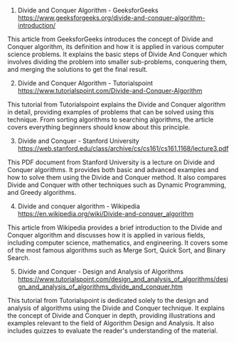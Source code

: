 

1. Divide and Conquer Algorithm - GeeksforGeeks
https://www.geeksforgeeks.org/divide-and-conquer-algorithm-introduction/

This article from GeeksforGeeks introduces the concept of Divide and Conquer algorithm, its definition and how it is applied in various computer science problems. It explains the basic steps of Divide And Conquer which involves dividing the problem into smaller sub-problems, conquering them, and merging the solutions to get the final result.

2. Divide and Conquer Algorithm - Tutorialspoint
https://www.tutorialspoint.com/Divide-and-Conquer-Algorithm

This tutorial from Tutorialspoint explains the Divide and Conquer algorithm in detail, providing examples of problems that can be solved using this technique. From sorting algorithms to searching algorithms, the article covers everything beginners should know about this principle.

3. Divide and Conquer - Stanford University
https://web.stanford.edu/class/archive/cs/cs161/cs161.1168/lecture3.pdf

This PDF document from Stanford University is a lecture on Divide and Conquer algorithms. It provides both basic and advanced examples and how to solve them using the Divide and Conquer method. It also compares Divide and Conquer with other techniques such as Dynamic Programming, and Greedy algorithms.

4. Divide and conquer algorithm - Wikipedia
https://en.wikipedia.org/wiki/Divide-and-conquer_algorithm

This article from Wikipedia provides a brief introduction to the Divide and Conquer algorithm and discusses how it is applied in various fields, including computer science, mathematics, and engineering. It covers some of the most famous algorithms such as Merge Sort, Quick Sort, and Binary Search.

5. Divide and Conquer - Design and Analysis of Algorithms
https://www.tutorialspoint.com/design_and_analysis_of_algorithms/design_and_analysis_of_algorithms_divide_and_conquer.htm

This tutorial from Tutorialspoint is dedicated solely to the design and analysis of algorithms using the Divide and Conquer technique. It explains the concept of Divide and Conquer in depth, providing illustrations and examples relevant to the field of Algorithm Design and Analysis. It also includes quizzes to evaluate the reader's understanding of the material.